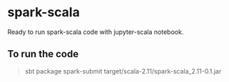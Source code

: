 # spark-scala
Ready to run spark-scala code with jupyter-scala notebook.

## To run the code
> sbt package
> spark-submit target/scala-2.11/spark-scala_2.11-0.1.jar 